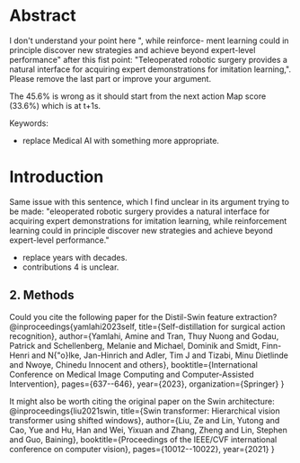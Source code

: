 # Abstract

I don't understand your point here ", while reinforce-
ment learning could in principle discover new strategies and achieve beyond expert-level performance" after this fist point: "Teleoperated robotic surgery provides a natural interface for acquiring expert demonstrations for imitation learning,". Please remove the last part or improve your argument.

The 45.6% is wrong as it should start from the next action Map score (33.6%) which is at t+1s.

Keywords:
- replace Medical AI with something more appropriate.


# Introduction

Same issue with this sentence, which I find unclear in its argument trying to be made: "eleoperated robotic surgery provides a natural interface for acquiring expert demonstrations for imitation learning, while reinforcement learning could in principle discover new strategies and achieve beyond expert-level performance."

- replace years with decades.
- contributions 4 is unclear.

## 2. Methods

Could you cite the following paper for the Distil-Swin feature extraction?
@inproceedings{yamlahi2023self,
title={Self-distillation for surgical action recognition},
author={Yamlahi, Amine and Tran, Thuy Nuong and Godau, Patrick and Schellenberg, Melanie and Michael, Dominik and Smidt, Finn-Henri and N{"o}lke, Jan-Hinrich and Adler, Tim J and Tizabi, Minu Dietlinde and Nwoye, Chinedu Innocent and others},
booktitle={International Conference on Medical Image Computing and Computer-Assisted Intervention},
pages={637--646},
year={2023},
organization={Springer}
}

It might also be worth citing the original paper on the Swin architecture:
@inproceedings{liu2021swin,
  title={Swin transformer: Hierarchical vision transformer using shifted windows},
  author={Liu, Ze and Lin, Yutong and Cao, Yue and Hu, Han and Wei, Yixuan and Zhang, Zheng and Lin, Stephen and Guo, Baining},
  booktitle={Proceedings of the IEEE/CVF international conference on computer vision},
  pages={10012--10022},
  year={2021}
}

